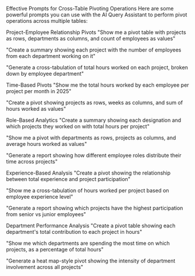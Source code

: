 Effective Prompts for Cross-Table Pivoting Operations
Here are some powerful prompts you can use with the AI Query Assistant to perform pivot operations across multiple tables:

Project-Employee Relationship Pivots
"Show me a pivot table with projects as rows, departments as columns, and count of employees as values"

"Create a summary showing each project with the number of employees from each department working on it"

"Generate a cross-tabulation of total hours worked on each project, broken down by employee department"

Time-Based Pivots
"Show me the total hours worked by each employee per project per month in 2025"

"Create a pivot showing projects as rows, weeks as columns, and sum of hours worked as values"

Role-Based Analytics
"Create a summary showing each designation and which projects they worked on with total hours per project"

"Show me a pivot with departments as rows, projects as columns, and average hours worked as values"

"Generate a report showing how different employee roles distribute their time across projects"

Experience-Based Analysis
"Create a pivot showing the relationship between total experience and project participation"

"Show me a cross-tabulation of hours worked per project based on employee experience level"

"Generate a report showing which projects have the highest participation from senior vs junior employees"

Department Performance Analysis
"Create a pivot table showing each department's total contribution to each project in hours"

"Show me which departments are spending the most time on which projects, as a percentage of total hours"

"Generate a heat map-style pivot showing the intensity of department involvement across all projects"

